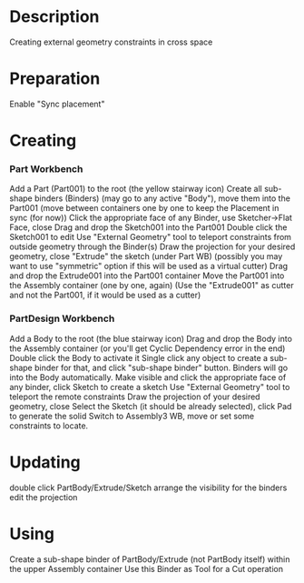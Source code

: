 # Description 

Creating external geometry constraints in cross space

# Preparation

Enable "Sync placement"

# Creating 

### Part Workbench
Add a Part (Part001) to the root (the yellow stairway icon)
Create all sub-shape binders (Binders) (may go to any active "Body"), move them into the Part001 (move between containers one by one to keep the Placement in sync (for now))
Click the appropriate face of any Binder, use Sketcher->Flat Face, close
Drag and drop the Sketch001 into the Part001
Double click the Sketch001 to edit
Use "External Geometry" tool to teleport constraints from outside geometry through the Binder(s)
Draw the projection for your desired geometry, close 
"Extrude" the sketch (under Part WB) (possibly you may want to use "symmetric" option if this will be used as a virtual cutter) 
Drag and drop the Extrude001 into the Part001 container
Move the Part001 into the Assembly container (one by one, again)
(Use the "Extrude001" as cutter and not the Part001, if it would be used as a cutter)

### PartDesign Workbench
Add a Body to the root (the blue stairway icon)
Drag and drop the Body into the Assembly container (or you'll get Cyclic Dependency error in the end)
Double click the Body to activate it 
Single click any object to create a sub-shape binder for that, and click "sub-shape binder" button. Binders will go into the Body automatically.
Make visible and click the appropriate face of any binder, click Sketch to create a sketch
Use "External Geometry" tool to teleport the remote constraints
Draw the projection of your desired geometry, close 
Select the Sketch (it should be already selected), click Pad to generate the solid
Switch to Assembly3 WB, move or set some constraints to locate.

# Updating 
double click PartBody/Extrude/Sketch
arrange the visibility for the binders
edit the projection

# Using 

Create a sub-shape binder of PartBody/Extrude (not PartBody itself) within the upper Assembly container 
Use this Binder as Tool for a Cut operation

